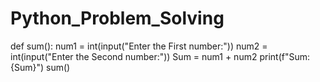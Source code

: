 # Python_Problem_Solving
def sum():
    num1 = int(input("Enter the First number:"))
    num2 = int(input("Enter the Second number:"))
    Sum = num1 + num2
    print(f"Sum:{Sum}")
sum()

